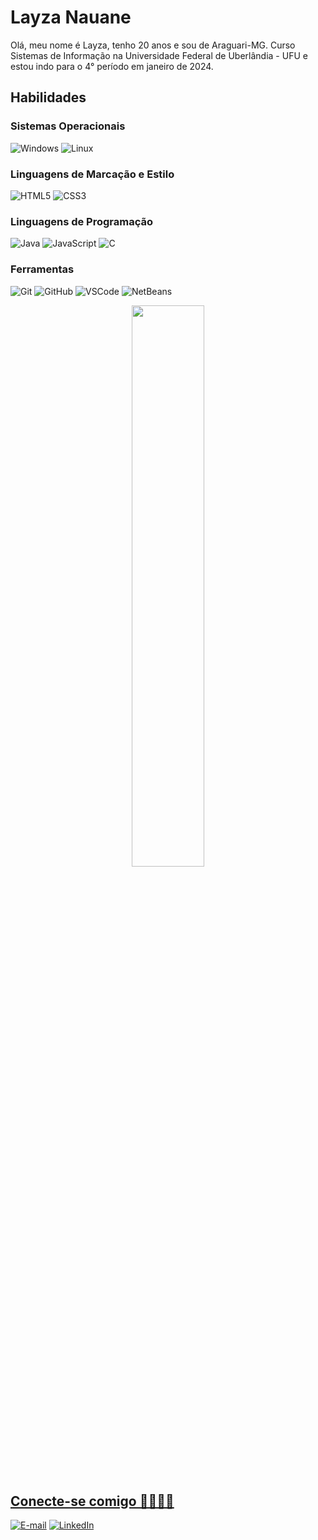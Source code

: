# Layza Nauane

Olá, meu nome é Layza, tenho 20 anos e sou de Araguari-MG.
Curso Sistemas de Informação na Universidade Federal de Uberlândia - UFU e estou indo para o 4° período em janeiro de 2024.

## Habilidades

### Sistemas Operacionais

![Windows](https://img.shields.io/badge/Windows-black?style=for-the-badge&logo=windows&logoColor=0078D6)
![Linux](https://img.shields.io/badge/Linux-black?style=for-the-badge&logo=linux&logoColor=white)

### Linguagens de Marcação e Estilo

![HTML5](https://img.shields.io/badge/html5-black.svg?style=for-the-badge&logo=html5&logoColor=%23E34F26)
![CSS3](https://img.shields.io/badge/css3-black.svg?style=for-the-badge&logo=css3&logoColor=%231572B6)

### Linguagens de Programação

![Java](https://img.shields.io/badge/java-black.svg?style=for-the-badge&logo=openjdk&logoColor=%23ED8B00)
![JavaScript](https://img.shields.io/badge/javascript-black.svg?style=for-the-badge&logo=javascript&logoColor=%23F7DF1E)
![C](https://img.shields.io/badge/C-black.svg?style=for-the-badge&logo=c&logoColor=blue)

### Ferramentas

![Git](https://img.shields.io/badge/GIT-black?style=for-the-badge&logo=git&logoColor=E44C30)
![GitHub](https://img.shields.io/badge/GitHub-000000?style=for-the-badge&logo=github&logoColor=white)
![VSCode](https://img.shields.io/badge/VSCode-black?style=for-the-badge&logo=visualstudiocode&logoColor=blue)
![NetBeans](https://img.shields.io/badge/NetBeans-black?style=for-the-badge&logo=netneans&)

<div align="center">
  <a href="https://beacons.ai/LayzaDev">
  <img width="48%" src="https://github-readme-stats.vercel.app/api/top-langs/?username=LayzaDev&layout=compact&langs_count=7&theme=dracula"/>
</div>

## Conecte-se comigo 🫱🏼‍🫲🏽

[![E-mail](https://img.shields.io/badge/-Email-000?style=for-the-badge&logo=microsoft-outlook&logoColor=blue)](mailto:layzanauanedev@gmail.com)
[![LinkedIn](https://img.shields.io/badge/LinkedIn-000?style=for-the-badge&logo=linkedin&logoColor=0E76A8)](https://www.linkedin.com/in/layza-nauane-dev12/)
